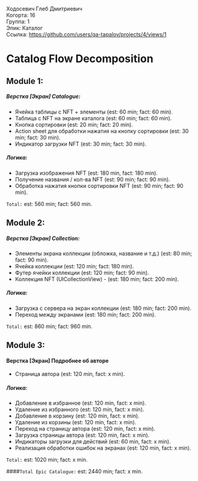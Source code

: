 Ходосевич Глеб Дмитриевич
<br /> Когорта: 16
<br /> Группа: 1
<br /> Эпик: Каталог
<br /> Ссылка: https://github.com/users/qa-tapalov/projects/4/views/1

# Catalog Flow Decomposition

## Module 1:

##### Верстка [Экран] Catalogue:
- Ячейка таблицы с NFT + элементы (est: 60 min; fact: 60 min).
- Таблица с NFT на экране каталога (est: 60 min; fact: 60 min).
- Кнопка сортировки (est: 20 min; fact: 20 min).
- Action sheet для обработки нажатия на кнопку сортировки (est: 30 min; fact: 30 min).
- Индикатор загрузки NFT (est: 30 min; fact: 30 min).

##### Логика:
- Загрузка изображения NFT (est: 180 min, fact: 180 min).
- Получение названия / кол-ва NFT (est: 90 min; fact: 90 min).
- Обработка нажатия кнопки сортировки NFT (est: 90 min; fact: 90 min).

`Total:` est: 560 min; fact: 560 min.

## Module 2:
        
##### Верстка [Экран] Collection:
- Элементы экрана коллекции (обложка, название и т.д.) (est: 80 min; fact: 90 min).
- Ячейка коллекции (est: 120 min; fact: 180 min).
- Футер ячейки коллекции (est: 120 min; fact: 90 min).
- Коллекция NFT (UICollectionView) - (est: 180 min; fact: 200 min).

##### Логика:
- Загрузка с сервера на экран коллекции (est: 180 min; fact: 200 min).
- Переход между экранами (est: 180 min; fact: 200 min).

`Total:` est: 860 min; fact: 960 min.
        
## Module 3:

#### Верстка [Экран] Подробнее об авторе
- Страница автора (est: 120 min, fact: x min).

##### Логика:
- Добавление в избранное (est: 120 min, fact: x min).
- Удаление из избранного (est: 120 min, fact: x min).
- Добавление в корзину (est: 120 min, fact: x min).
- Удаление из корзины (est: 120 min, fact: x min).
- Переход на страницу автора (est: 120 min, fact: x min).
- Загрузка страницы автора (est: 120 min, fact: x min).
- Индикаторы загрузки для действий (est: 60 min, fact: x min).
- Реализация обработки ошибок на экранах (est: 120 min, fact: x min).

`Total:` est: 1020 min; fact: x min.

####`Total Epic Catalogue:` est: 2440 min; fact: x min.
